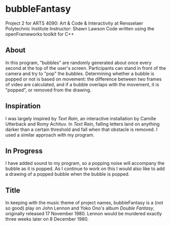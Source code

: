 # bubbleFantasy

Project 2 for ARTS 4090: Art & Code & Interactivity at Rensselaer Polytechnic
Institute
Instructor: Shawn Lawson
Code written using the openFrameworks toolkit for C++

## About

In this program, "bubbles" are randomly generated about once every second at the
top of the user's screen. Participants can stand in front of the camera and try
to "pop" the bubbles. Determining whether a bubble is popped or not is based on
movement: the difference between two frames of video are calculated, and if a
bubble overlaps with the movement, it is "popped", or removed from the drawing.

## Inspiration

I was largely inspired by _Text Rain_, an interactive installation by Camille
Utterback and Romy Achituv. In _Text Rain_, falling letters land on anything
darker than a certain threshold and fall when that obstacle is removed. I used a
similar approach with my program.

## In Progress

I have added sound to my program, so a popping noise will accompany the bubble
as it is popped. As I continue to work on this I would also like to add a drawing
of a popped bubble when the bubble is popped.

## Title

In keeping with the music theme of project names, bubbleFantasy is a (not so good)
play on John Lennon and Yoko Ono's album _Double Fantasy_, originally released 17
November 1980. Lennon would be murdered exactly three weeks later on 8 December
1980.
